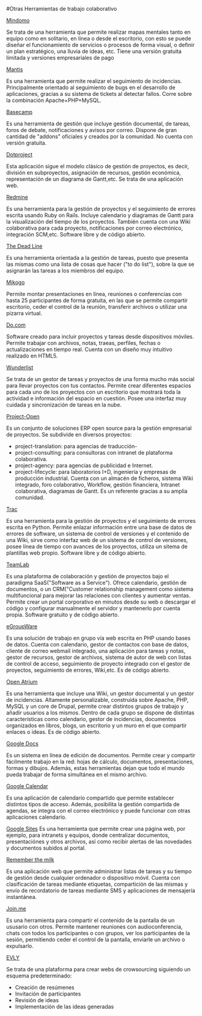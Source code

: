 #Otras Herramientas de trabajo colaborativo

[Mindomo](https://www.mindomo.com/es/)

Se trata de una herramienta que permite realizar mapas mentales tanto en equipo como en solitario, en línea o desde el escritorio, con esto se puede diseñar el funcionamiento de servicios o procesos de forma visual, o definir un plan estratégico, una lluvia de ideas, etc. Tiene una versión gratuita limitada y versiones empresariales de pago


[Mantis](http://www.mantisbt.org/)

Es una herramienta que permite realizar el seguimiento de incidencias. Principalmente orientado al seguimiento de bugs en el desarrollo de aplicaciones, gracias a su sistema de tickets al detectar fallos. Corre sobre la combinación Apache+PHP+MySQL.


[Basecamp](https://basecamp.com/)

Es una herramienta de gestión que incluye gestión documental, de tareas, foros de debate, notificaciones y avisos por correo. Dispone de gran cantidad de "addons" oficiales y creados por la comunidad. No cuenta con versión gratuita.


[Dotproject](http://dotproject.net/)

Esta aplicación sigue el modelo clásico de gestión de proyectos, es decir, división en subproyectos, asignación de recursos, gestión económica, representación de un diagrama de Gantt,etc. Se trata de una aplicación web.


[Redmine](http://www.redmine.org/)

Es una herramienta para la gestión de proyectos y el seguimiento de errores escrita usando Ruby on Rails. Incluye calendario y diagramas de Gantt para la visualización del tiempo de los proyectos. También cuenta con una Wiki colaborativa para cada proyecto, notificaciones por correo electrónico, integración SCM,etc. Software libre y de código abierto.


[The Dead Line](https://the-deadline.appspot.com/login)

Es una herramienta orientada a la gestión de tareas, puesto que presenta las mismas como una lista de cosas que hacer ("to do list"), sobre la que se asignarán las tareas a los miembros del equipo.


[Mikogo](http://www.mikogo.es/)

Permite montar presentaciones en línea, reuniones o conferencias con hasta 25 participantes de forma gratuita, en las que se permite compartir escritorio, ceder el control de la reunión, transferir archivos o utilizar una pizarra virtual.


[Do.com](https://do.com/)

Software creado para incluir proyectos y tareas desde dispositivos móviles. Permite trabajar con archivos, notas, traeas, perfiles, fechas o actualizaciones en tiempo real. Cuenta con un diseño muy intuitivo realizado en HTML5.


[Wunderlist](https://www.wunderlist.com/es/)

Se trata de un gestor de tareas y proyectos de una forma mucho más social para llevar proyectos con tus contactos. Permite crear diferentes espacios para cada uno de los proyectos con un escritorio que mostrará toda la actividad e información del espacio en cuestión. Posee una interfaz muy cuidada y sincronización de tareas en la nube.


[Project-Open](http://www.project-open.com/)

Es un conjunto de soluciones ERP open source para la gestión empresarial de proyectos. Se subdivide en diversos proyectos:
- project-translation: para agencias de traducción-
- project-consulting: para consultoras con intranet de plataforma colaborativa.
- project-agency: para agencias de publicidad e Internet.
- project-lifecycle: para laboratorios I+D, ingeniería y empresas de producción industrial.
Cuenta con un almacén de ficheros, sistema Wiki integrado, foro colaborativo, Workflow, gestión financiera, Intranet colaborativa, diagramas de Gantt. Es un referente gracias a su amplia comunidad.


[Trac](http://trac.edgewall.org/)

Es una herramienta para la gestión de proyectos y el seguimiento de errores escrita en Python. Permite enlazar información entre una base de datos de errores de software, un sistema de control de versiones y el contenido de una Wiki, sirve como interfaz web de un sistema de control de versiones, posee línea de tiempo con avances de los proyectos, utiliza un sitema de plantillas web propio. Software libre y de código abierto.


[TeamLab](https://www.onlyoffice.com/es/)

Es una plataforma de colaboración y gestión de proyectos bajo el paradigma SaaS("Software as a Service"). Ofrece calendario, gestión de documentos, o un CRM("Customer relationship management como sistema multifuncional para mejorar las relaciones con clientes y aumentar ventas. Permite crear un portal corporativo en minutos desde su web o descargar el código y configurar manualmente el servidor y mantenerlo por cuenta propia. Software gratuito y de código abierto.


[eGroupWare](http://www.egroupware.org/start.html)

Es una solución de trabajo en grupo vía web escrita en PHP usando bases de datos. Cuenta con calendario, gestor de contactos con base de datos, cliente de correo webmail integrado, una aplicación para tareas y notas, gestor de recursos, gestor de archivos, sistema de autor de web con listas de control de acceso, seguimiento de proyecto integrado con el gestor de proyectos, seguimiento de errores, Wiki,etc. Es de código abierto.


[Open Atrium](http://openatrium.com/#!/)

Es una herramienta que incluye una Wiki, un gestor documental y un gestor de incidencias. Altamente personalizable, construida sobre Apache, PHP, MySQL y un core de Drupal, permite crear distintos grupos de trabajo y añadir usuarios a los mismos. Dentro de cada grupo se dispone de distintas características como calendario, gestor de incidencias, documentos organizados en libros, blogs, un escritorio y un muro en el que compartir enlaces o ideas. Es de código abierto.


[Google Docs](https://docs.google.com)

Es un sistema en línea de edición de documentos. Permite crear y compartir fácilmente trabajo en la red: hojas de cálculo, documentos, presentaciones, formas y dibujos. Además, estas herramientas dejan que todo el mundo pueda trabajar de forma simultánea en el mismo archivo.


[Google Calendar](https://www.google.com/calendar/)

Es una aplicación de calendario compartido que permite establecer distintos tipos de acceso. Además, posibilita la gestión compartida de agendas, se integra con el correo electrónico y puede funcionar con otras aplicaciones calendario.


[Google Sites](https://sites.google.com/)
Es una herramienta que permite crear una página web, por ejemplo, para intranets y equipos, donde centralizar documentos, presentaciónes y otros archivos, así como recibir alertas de las novedades y documentos subidos al portal.


[Remember the milk](https://www.rememberthemilk.com/)

Es una aplicación web que permite administrar listas de tareas y su tiempo de gestión desde cualquier ordenador o dispositivo móvil. Cuenta con clasificación de tareas mediante etiquetas, compartición de las mismas y envío de recordatorio de tareas mediante SMS y aplicaciones de mensajería instantánea.


[Join.me](https://www.join.me/)

Es una herramienta para compartir el contenido de la pantalla de un ususario con otros. Permite mantener reuniones con audioconferencia, chats con todos los participantes o con grupos, ver los participantes de la sesión, permitiendo ceder el control de la pantalla, enviarle un archivo o expulsarlo.


[EVLY](http://www.evly.com/)

Se trata de una plataforma para crear webs de crowsourcing siguiendo un esquema predeterminado:
- Creación de resúmenes
- Invitación de participantes
- Revisión de ideas
- Implementación de las ideas generadas
